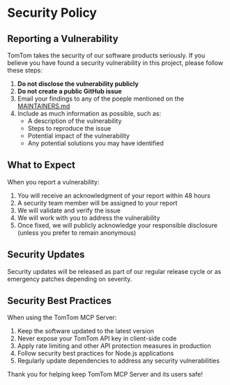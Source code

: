 # Security Policy

## Reporting a Vulnerability

TomTom takes the security of our software products seriously. If you believe you have found a security vulnerability in this project, please follow these steps:

1. **Do not disclose the vulnerability publicly**
2. **Do not create a public GitHub issue**
3. Email your findings to any of the poeple mentioned on the [MAINTAINERS.md](MAINTAINERS.md)
4. Include as much information as possible, such as:
   - A description of the vulnerability
   - Steps to reproduce the issue
   - Potential impact of the vulnerability
   - Any potential solutions you may have identified

## What to Expect

When you report a vulnerability:

1. You will receive an acknowledgment of your report within 48 hours
2. A security team member will be assigned to your report
3. We will validate and verify the issue
4. We will work with you to address the vulnerability
5. Once fixed, we will publicly acknowledge your responsible disclosure (unless you prefer to remain anonymous)

## Security Updates

Security updates will be released as part of our regular release cycle or as emergency patches depending on severity.

## Security Best Practices

When using the TomTom MCP Server:

1. Keep the software updated to the latest version
2. Never expose your TomTom API key in client-side code
3. Apply rate limiting and other API protection measures in production
4. Follow security best practices for Node.js applications
5. Regularly update dependencies to address any security vulnerabilities

Thank you for helping keep TomTom MCP Server and its users safe!
